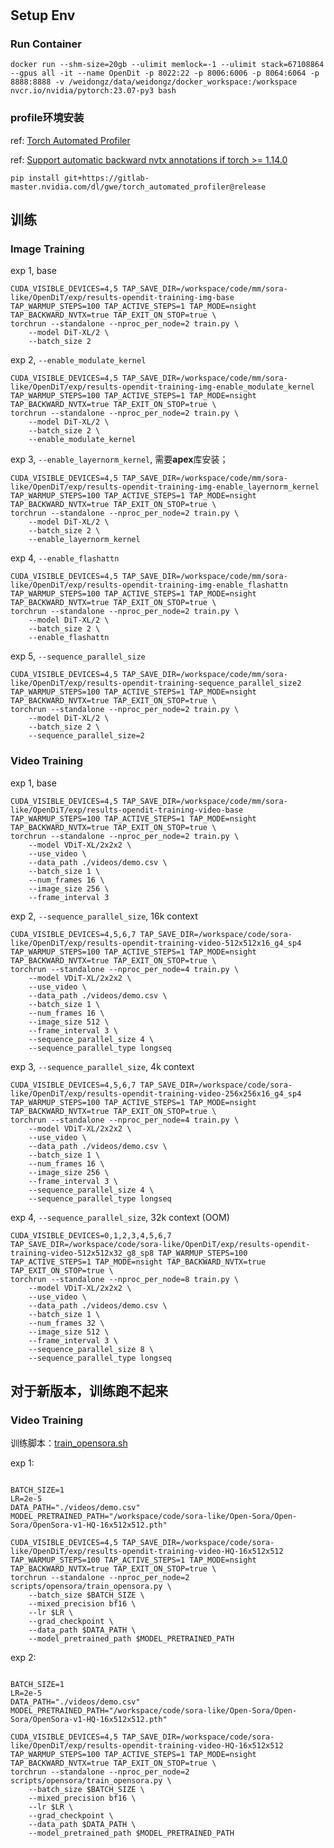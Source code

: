 # 

## Setup Env

### Run Container

```
docker run --shm-size=20gb --ulimit memlock=-1 --ulimit stack=67108864 --gpus all -it --name OpenDit -p 8022:22 -p 8006:6006 -p 8064:6064 -p 8888:8888 -v /weidongz/data/weidongz/docker_workspace:/workspace nvcr.io/nvidia/pytorch:23.07-py3 bash
```

### profile环境安装

ref: [Torch Automated Profiler](https://gitlab-master.nvidia.com/dl/gwe/torch_automated_profiler)

ref: [Support automatic backward nvtx annotations if torch >= 1.14.0](https://gitlab-master.nvidia.com/dl/gwe/torch_automated_profiler/-/merge_requests/11?commit_id=707ae14dae3f3bab310f3863798f68f0249da522)

```
pip install git+https://gitlab-master.nvidia.com/dl/gwe/torch_automated_profiler@release
```

## 训练

### Image Training

exp 1, base
```
CUDA_VISIBLE_DEVICES=4,5 TAP_SAVE_DIR=/workspace/code/mm/sora-like/OpenDiT/exp/results-opendit-training-img-base TAP_WARMUP_STEPS=100 TAP_ACTIVE_STEPS=1 TAP_MODE=nsight TAP_BACKWARD_NVTX=true TAP_EXIT_ON_STOP=true \
torchrun --standalone --nproc_per_node=2 train.py \
    --model DiT-XL/2 \
    --batch_size 2
```

exp 2, `--enable_modulate_kernel`
```
CUDA_VISIBLE_DEVICES=4,5 TAP_SAVE_DIR=/workspace/code/mm/sora-like/OpenDiT/exp/results-opendit-training-img-enable_modulate_kernel TAP_WARMUP_STEPS=100 TAP_ACTIVE_STEPS=1 TAP_MODE=nsight TAP_BACKWARD_NVTX=true TAP_EXIT_ON_STOP=true \
torchrun --standalone --nproc_per_node=2 train.py \
    --model DiT-XL/2 \
    --batch_size 2 \
    --enable_modulate_kernel
```

exp 3, `--enable_layernorm_kernel`, 需要**apex**库安装；
```
CUDA_VISIBLE_DEVICES=4,5 TAP_SAVE_DIR=/workspace/code/mm/sora-like/OpenDiT/exp/results-opendit-training-img-enable_layernorm_kernel TAP_WARMUP_STEPS=100 TAP_ACTIVE_STEPS=1 TAP_MODE=nsight TAP_BACKWARD_NVTX=true TAP_EXIT_ON_STOP=true \
torchrun --standalone --nproc_per_node=2 train.py \
    --model DiT-XL/2 \
    --batch_size 2 \
    --enable_layernorm_kernel
```

exp 4, `--enable_flashattn`
```
CUDA_VISIBLE_DEVICES=4,5 TAP_SAVE_DIR=/workspace/code/mm/sora-like/OpenDiT/exp/results-opendit-training-img-enable_flashattn TAP_WARMUP_STEPS=100 TAP_ACTIVE_STEPS=1 TAP_MODE=nsight TAP_BACKWARD_NVTX=true TAP_EXIT_ON_STOP=true \
torchrun --standalone --nproc_per_node=2 train.py \
    --model DiT-XL/2 \
    --batch_size 2 \
    --enable_flashattn
```

exp 5, `--sequence_parallel_size`
```
CUDA_VISIBLE_DEVICES=4,5 TAP_SAVE_DIR=/workspace/code/mm/sora-like/OpenDiT/exp/results-opendit-training-sequence_parallel_size2 TAP_WARMUP_STEPS=100 TAP_ACTIVE_STEPS=1 TAP_MODE=nsight TAP_BACKWARD_NVTX=true TAP_EXIT_ON_STOP=true \
torchrun --standalone --nproc_per_node=2 train.py \
    --model DiT-XL/2 \
    --batch_size 2 \
    --sequence_parallel_size=2
```


### Video Training

exp 1, base
```
CUDA_VISIBLE_DEVICES=4,5 TAP_SAVE_DIR=/workspace/code/mm/sora-like/OpenDiT/exp/results-opendit-training-video-base TAP_WARMUP_STEPS=100 TAP_ACTIVE_STEPS=1 TAP_MODE=nsight TAP_BACKWARD_NVTX=true TAP_EXIT_ON_STOP=true \
torchrun --standalone --nproc_per_node=2 train.py \
    --model VDiT-XL/2x2x2 \
    --use_video \
    --data_path ./videos/demo.csv \
    --batch_size 1 \
    --num_frames 16 \
    --image_size 256 \
    --frame_interval 3
```

exp 2, `--sequence_parallel_size`, 16k context
```
CUDA_VISIBLE_DEVICES=4,5,6,7 TAP_SAVE_DIR=/workspace/code/sora-like/OpenDiT/exp/results-opendit-training-video-512x512x16_g4_sp4 TAP_WARMUP_STEPS=100 TAP_ACTIVE_STEPS=1 TAP_MODE=nsight TAP_BACKWARD_NVTX=true TAP_EXIT_ON_STOP=true \
torchrun --standalone --nproc_per_node=4 train.py \
    --model VDiT-XL/2x2x2 \
    --use_video \
    --data_path ./videos/demo.csv \
    --batch_size 1 \
    --num_frames 16 \
    --image_size 512 \
    --frame_interval 3 \
    --sequence_parallel_size 4 \
    --sequence_parallel_type longseq

```

exp 3, `--sequence_parallel_size`, 4k context
```
CUDA_VISIBLE_DEVICES=4,5,6,7 TAP_SAVE_DIR=/workspace/code/sora-like/OpenDiT/exp/results-opendit-training-video-256x256x16_g4_sp4 TAP_WARMUP_STEPS=100 TAP_ACTIVE_STEPS=1 TAP_MODE=nsight TAP_BACKWARD_NVTX=true TAP_EXIT_ON_STOP=true \
torchrun --standalone --nproc_per_node=4 train.py \
    --model VDiT-XL/2x2x2 \
    --use_video \
    --data_path ./videos/demo.csv \
    --batch_size 1 \
    --num_frames 16 \
    --image_size 256 \
    --frame_interval 3 \
    --sequence_parallel_size 4 \
    --sequence_parallel_type longseq

```

exp 4, `--sequence_parallel_size`, 32k context (OOM)
```
CUDA_VISIBLE_DEVICES=0,1,2,3,4,5,6,7 TAP_SAVE_DIR=/workspace/code/sora-like/OpenDiT/exp/results-opendit-training-video-512x512x32_g8_sp8 TAP_WARMUP_STEPS=100 TAP_ACTIVE_STEPS=1 TAP_MODE=nsight TAP_BACKWARD_NVTX=true TAP_EXIT_ON_STOP=true \
torchrun --standalone --nproc_per_node=8 train.py \
    --model VDiT-XL/2x2x2 \
    --use_video \
    --data_path ./videos/demo.csv \
    --batch_size 1 \
    --num_frames 32 \
    --image_size 512 \
    --frame_interval 3 \
    --sequence_parallel_size 8 \
    --sequence_parallel_type longseq

```

## 对于新版本，训练跑不起来

### Video Training

训练脚本：[train_opensora.sh](https://github.com/NUS-HPC-AI-Lab/OpenDiT/blob/master/scripts/opensora/train_opensora.sh)


exp 1:
```

BATCH_SIZE=1
LR=2e-5
DATA_PATH="./videos/demo.csv"
MODEL_PRETRAINED_PATH="/workspace/code/sora-like/Open-Sora/Open-Sora/OpenSora-v1-HQ-16x512x512.pth"

CUDA_VISIBLE_DEVICES=4,5 TAP_SAVE_DIR=/workspace/code/sora-like/OpenDiT/exp/results-opendit-training-video-HQ-16x512x512 TAP_WARMUP_STEPS=100 TAP_ACTIVE_STEPS=1 TAP_MODE=nsight TAP_BACKWARD_NVTX=true TAP_EXIT_ON_STOP=true \
torchrun --standalone --nproc_per_node=2 scripts/opensora/train_opensora.py \
    --batch_size $BATCH_SIZE \
    --mixed_precision bf16 \
    --lr $LR \
    --grad_checkpoint \
    --data_path $DATA_PATH \
    --model_pretrained_path $MODEL_PRETRAINED_PATH

```

exp 2:

```

BATCH_SIZE=1
LR=2e-5
DATA_PATH="./videos/demo.csv"
MODEL_PRETRAINED_PATH="/workspace/code/sora-like/Open-Sora/Open-Sora/OpenSora-v1-HQ-16x512x512.pth"

CUDA_VISIBLE_DEVICES=4,5 TAP_SAVE_DIR=/workspace/code/sora-like/OpenDiT/exp/results-opendit-training-video-HQ-16x512x512 TAP_WARMUP_STEPS=100 TAP_ACTIVE_STEPS=1 TAP_MODE=nsight TAP_BACKWARD_NVTX=true TAP_EXIT_ON_STOP=true \
torchrun --standalone --nproc_per_node=2 scripts/opensora/train_opensora.py \
    --batch_size $BATCH_SIZE \
    --mixed_precision bf16 \
    --lr $LR \
    --grad_checkpoint \
    --data_path $DATA_PATH \
    --model_pretrained_path $MODEL_PRETRAINED_PATH

```